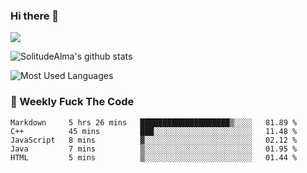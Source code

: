 ### Hi there 👋
<p>
  <a href="https://count.getloli.com/"><img src="https://count.getloli.com/get/@:solitudealma"></a>
</p>

![SolitudeAlma's github stats](https://github-readme-stats.vercel.app/api?username=solitudealma&show_icons=true&theme=radical)

![Most Used Languages](https://github-readme-stats.vercel.app/api/top-langs/?username=solitudealma&layout=compact&hide_border=true&theme=dark)
<!-- ![visitors](https://visitor-badge.glitch.me/badge?page_id=solitudealma.solitudealma.id) -->


### :dart: Weekly Fuck The Code

<!--START_SECTION:waka-->
```text
Markdown     5 hrs 26 mins   ████████████████████▒░░░░   81.89 % 
C++          45 mins         ███░░░░░░░░░░░░░░░░░░░░░░   11.48 % 
JavaScript   8 mins          ▓░░░░░░░░░░░░░░░░░░░░░░░░   02.12 % 
Java         7 mins          ▒░░░░░░░░░░░░░░░░░░░░░░░░   01.95 % 
HTML         5 mins          ▒░░░░░░░░░░░░░░░░░░░░░░░░   01.44 % 
```
<!--END_SECTION:waka-->
